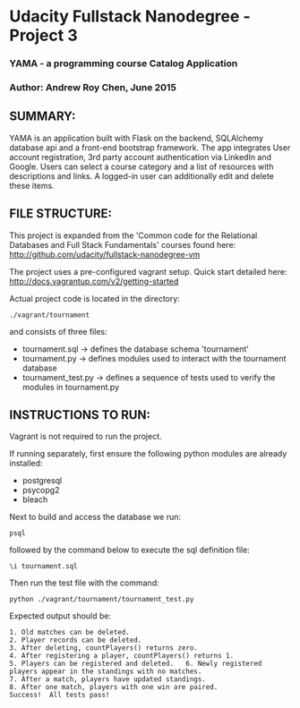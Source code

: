 Udacity Fullstack Nanodegree - Project 3
=====================================================
### YAMA - a programming course Catalog Application ###
### Author: Andrew Roy Chen, June 2015 ###


SUMMARY:
-----------------------------------------------------
YAMA is an application built with Flask on the backend, SQLAlchemy database api and a front-end bootstrap framework.
The app integrates User account registration, 3rd party account authentication via LinkedIn and Google.
Users can select a course category and a list of resources with descriptions and links. A logged-in user can additionally edit and delete these items.
 

FILE STRUCTURE:
-----------------------------------------------------
This project is expanded from the 'Common code for the Relational Databases and Full Stack Fundamentals' courses found here:  
http://github.com/udacity/fullstack-nanodegree-vm

The project uses a pre-configured vagrant setup. Quick start detailed here:  
http://docs.vagrantup.com/v2/getting-started

Actual project code is located in the directory:
```
./vagrant/tournament
```

and consists of three files:
* tournament.sql -> defines the database schema 'tournament'
* tournament.py -> defines modules used to interact with the tournament database
* tournament_test.py -> defines a sequence of tests used to verify the modules in tournament.py


INSTRUCTIONS TO RUN:
-----------------------------------------------------
Vagrant is not required to run the project.

If running separately, first ensure the following python modules are already installed:
- postgresql
- psycopg2
- bleach

Next to build and access the database we run:
```
psql 
```

followed by the command below to execute the sql definition file:
```
\i tournament.sql
```

Then run the test file with the command:
```
python ./vagrant/tournament/tournament_test.py
```

Expected output should be:

	1. Old matches can be deleted.
	2. Player records can be deleted.
	3. After deleting, countPlayers() returns zero.
	4. After registering a player, countPlayers() returns 1.
	5. Players can be registered and deleted.	6. Newly registered players appear in the standings with no matches.
	7. After a match, players have updated standings.
	8. After one match, players with one win are paired.
	Success!  All tests pass!
